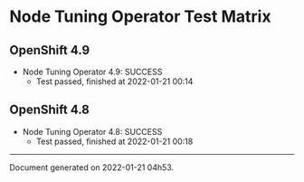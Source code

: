 
Node Tuning Operator Test Matrix
================================

OpenShift 4.9
-------------



* Node Tuning Operator 4.9: SUCCESS
  - Test passed, finished at 2022-01-21 00:14

OpenShift 4.8
-------------



* Node Tuning Operator 4.8: SUCCESS
  - Test passed, finished at 2022-01-21 00:18

---
Document generated on 2022-01-21 04h53.
